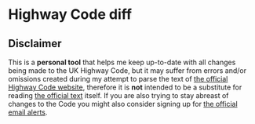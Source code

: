 # Highway Code diff

## Disclaimer

This is a **personal tool** that helps me keep up-to-date with all changes being made to the UK
Highway Code, but it may suffer from errors and/or omissions created during my attempt to parse
the text of [the official Highway Code website][1], therefore it is **not** intended to be a
substitute for reading [the official text][1] itself. If you are also trying to stay abreast of
changes to the Code you might also consider signing up for [the official email alerts][2].

[1]: https://www.gov.uk/guidance/the-highway-code
[2]: https://public.govdelivery.com/accounts/UKDVSA/subscriber/new?topic_id=UKDVSA_D_293
